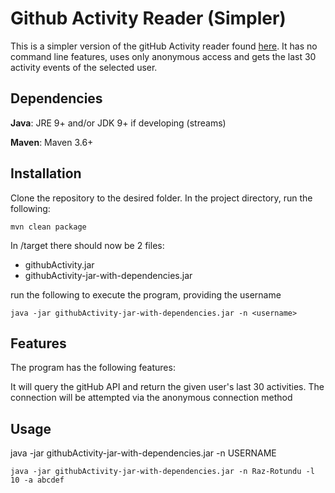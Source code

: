 # Github Activity Reader (Simpler)
This is a simpler version of the gitHub Activity reader found [here](). It has no command line features, uses only anonymous access and gets the last 30 activity events of the selected user.


## Dependencies
**Java**: JRE 9+ and/or JDK 9+ if developing (streams)


**Maven**: Maven 3.6+

## Installation
Clone the repository to the desired folder.
In the project directory, run the following:

```Shell
mvn clean package
```
In /target there should now be 2 files:
<ul>
	<li>githubActivity.jar</li>
	<li>githubActivity-jar-with-dependencies.jar</li>
</ul>

run the following to execute the program, providing the username

```Shell
java -jar githubActivity-jar-with-dependencies.jar -n <username>
```

## Features
The program has the following features:

It will query the gitHub API and return the given user's last 30 activities. The connection will be attempted via the anonymous connection method
## Usage
java -jar githubActivity-jar-with-dependencies.jar -n USERNAME


```Shell
java -jar githubActivity-jar-with-dependencies.jar -n Raz-Rotundu -l 10 -a abcdef
```